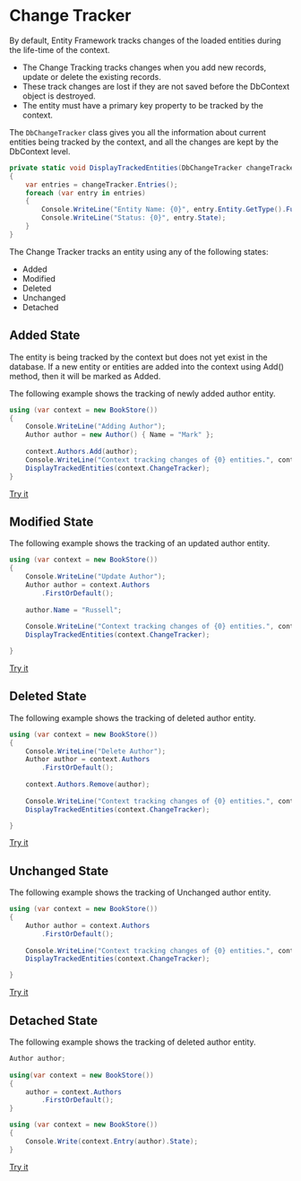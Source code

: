 # Change Tracker

By default, Entity Framework tracks changes of the loaded entities during the life-time of the context. 

 - The Change Tracking tracks changes when you add new records, update or delete the existing records.
 - These track changes are lost if they are not saved before the DbContext object is destroyed.
 - The entity must have a primary key property to be tracked by the context. 

The `DbChangeTracker` class gives you all the information about current entities being tracked by the context, and all the changes are kept by the DbContext level. 

```csharp
private static void DisplayTrackedEntities(DbChangeTracker changeTracker)
{
    var entries = changeTracker.Entries();
    foreach (var entry in entries)
    {
        Console.WriteLine("Entity Name: {0}", entry.Entity.GetType().FullName);
        Console.WriteLine("Status: {0}", entry.State);
    }
}
```

The Change Tracker tracks an entity using any of the following states:

 - Added
 - Modified
 - Deleted
 - Unchanged
 - Detached

## Added State

The entity is being tracked by the context but does not yet exist in the database. If a new entity or entities are added into the context using Add() method, then it will be marked as Added.

The following example shows the tracking of newly added author entity.

```csharp
using (var context = new BookStore())
{
    Console.WriteLine("Adding Author");
    Author author = new Author() { Name = "Mark" };
     
    context.Authors.Add(author);
    Console.WriteLine("Context tracking changes of {0} entities.", context.ChangeTracker.Entries().Count());
    DisplayTrackedEntities(context.ChangeTracker);
}
```

[Try it](https://dotnetfiddle.net/C1HeLd)

## Modified State

The following example shows the tracking of an updated author entity.

```csharp
using (var context = new BookStore())
{
    Console.WriteLine("Update Author");
    Author author = context.Authors
        .FirstOrDefault();
     
    author.Name = "Russell";
    
    Console.WriteLine("Context tracking changes of {0} entities.", context.ChangeTracker.Entries().Count());
    DisplayTrackedEntities(context.ChangeTracker);

}
```

[Try it](https://dotnetfiddle.net/FhwwVr)

## Deleted State

The following example shows the tracking of deleted author entity.

```csharp
using (var context = new BookStore())
{
    Console.WriteLine("Delete Author");
    Author author = context.Authors
        .FirstOrDefault();
     
    context.Authors.Remove(author);
    
    Console.WriteLine("Context tracking changes of {0} entities.", context.ChangeTracker.Entries().Count());
    DisplayTrackedEntities(context.ChangeTracker);

}
```
[Try it](https://dotnetfiddle.net/FwuStm)

## Unchanged State

The following example shows the tracking of Unchanged author entity.

```csharp
using (var context = new BookStore())
{
    Author author = context.Authors
        .FirstOrDefault();
    
    Console.WriteLine("Context tracking changes of {0} entities.", context.ChangeTracker.Entries().Count());
    DisplayTrackedEntities(context.ChangeTracker);

}
```
[Try it](https://dotnetfiddle.net/FSYP09)

## Detached State

The following example shows the tracking of deleted author entity.

```csharp
Author author;
        
using(var context = new BookStore())
{
    author = context.Authors
        .FirstOrDefault();
}

using (var context = new BookStore())
{                    
    Console.Write(context.Entry(author).State);
}
```
[Try it](https://dotnetfiddle.net/MYDepn)
